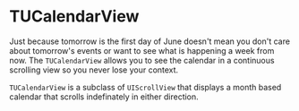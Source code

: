 # TUCalendarView

Just because tomorrow is the first day of June doesn't mean you don't care about tomorrow's events or want to see what is happening a week from now. The `TUCalendarView` allows you to see the calendar in a continuous scrolling view so you never lose your context.

`TUCalendarView` is a subclass of `UIScrollView` that displays a month based calendar that scrolls indefinately in either direction.